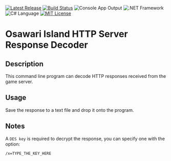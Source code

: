 [![Latest Release](https://img.shields.io/badge/version-1.6.0-brightgreen.svg)](../../../Ash.OIUtils/releases) [![Build Status](https://travis-ci.org/MillenniumWarAigis/Ash.OIUtils.svg?branch=master)](https://travis-ci.org/MillenniumWarAigis/Ash.OIUtils) ![Console App Output](https://img.shields.io/badge/output-console_app-green.svg) ![.NET Framework](https://img.shields.io/badge/%2ENET_framework-4%2E5%2E2-green.svg) ![C# Language](https://img.shields.io/badge/language-C%23-yellow.svg) [![MIT License](https://img.shields.io/badge/license-MIT-blue.svg)](LICENSE.md)

# Osawari Island HTTP Server Response Decoder

## Description

This command line program can decode HTTP responses received from the game server.

## Usage

Save the response to a text file and drop it onto the program.

## Notes

A `DES key` is required to decrypt the response, you can specify one with the option:

```console
/x=TYPE_THE_KEY_HERE
```
